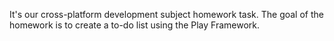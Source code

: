 It's our cross-platform development subject homework task. The goal of the homework is to create a to-do list using the Play Framework.
